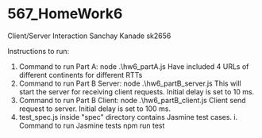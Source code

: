 # 567_HomeWork6
Client/Server Interaction
Sanchay Kanade sk2656

Instructions to run:
1. Command to run Part A: node .\hw6_partA.js
    Have included 4 URLs of different continents for different RTTs
2. Command to run Part B Server:  node .\hw6_partB_server.js
    This will start the server for receiving client requests. Initial delay is set to 10 ms.
3. Command to run Part B Client: node .\hw6_partB_client.js
    Client send request to server. Initial delay is set to 100 ms.
4. test_spec.js inside "spec" directory contains Jasmine test cases.
	i. Command to run Jasmine tests
		npm run test
    